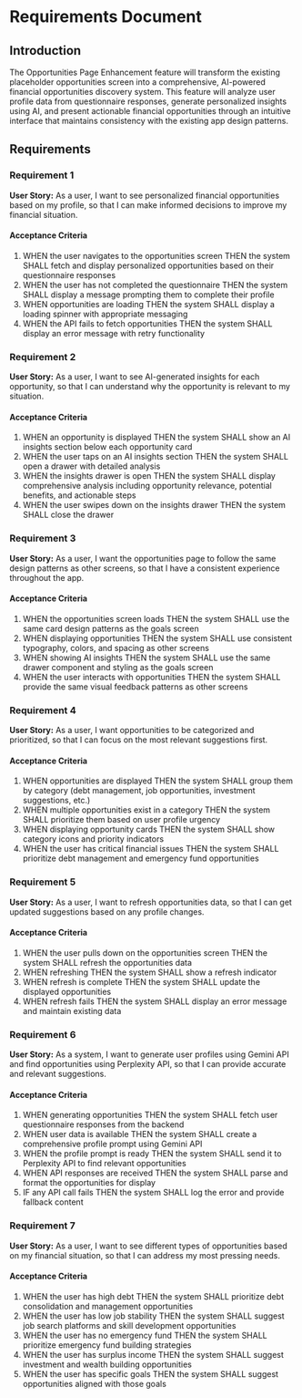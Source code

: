 # Requirements Document

## Introduction

The Opportunities Page Enhancement feature will transform the existing placeholder opportunities screen into a comprehensive, AI-powered financial opportunities discovery system. This feature will analyze user profile data from questionnaire responses, generate personalized insights using AI, and present actionable financial opportunities through an intuitive interface that maintains consistency with the existing app design patterns.

## Requirements

### Requirement 1

**User Story:** As a user, I want to see personalized financial opportunities based on my profile, so that I can make informed decisions to improve my financial situation.

#### Acceptance Criteria

1. WHEN the user navigates to the opportunities screen THEN the system SHALL fetch and display personalized opportunities based on their questionnaire responses
2. WHEN the user has not completed the questionnaire THEN the system SHALL display a message prompting them to complete their profile
3. WHEN opportunities are loading THEN the system SHALL display a loading spinner with appropriate messaging
4. WHEN the API fails to fetch opportunities THEN the system SHALL display an error message with retry functionality

### Requirement 2

**User Story:** As a user, I want to see AI-generated insights for each opportunity, so that I can understand why the opportunity is relevant to my situation.

#### Acceptance Criteria

1. WHEN an opportunity is displayed THEN the system SHALL show an AI insights section below each opportunity card
2. WHEN the user taps on an AI insights section THEN the system SHALL open a drawer with detailed analysis
3. WHEN the insights drawer is open THEN the system SHALL display comprehensive analysis including opportunity relevance, potential benefits, and actionable steps
4. WHEN the user swipes down on the insights drawer THEN the system SHALL close the drawer

### Requirement 3

**User Story:** As a user, I want the opportunities page to follow the same design patterns as other screens, so that I have a consistent experience throughout the app.

#### Acceptance Criteria

1. WHEN the opportunities screen loads THEN the system SHALL use the same card design patterns as the goals screen
2. WHEN displaying opportunities THEN the system SHALL use consistent typography, colors, and spacing as other screens
3. WHEN showing AI insights THEN the system SHALL use the same drawer component and styling as the goals screen
4. WHEN the user interacts with opportunities THEN the system SHALL provide the same visual feedback patterns as other screens

### Requirement 4

**User Story:** As a user, I want opportunities to be categorized and prioritized, so that I can focus on the most relevant suggestions first.

#### Acceptance Criteria

1. WHEN opportunities are displayed THEN the system SHALL group them by category (debt management, job opportunities, investment suggestions, etc.)
2. WHEN multiple opportunities exist in a category THEN the system SHALL prioritize them based on user profile urgency
3. WHEN displaying opportunity cards THEN the system SHALL show category icons and priority indicators
4. WHEN the user has critical financial issues THEN the system SHALL prioritize debt management and emergency fund opportunities

### Requirement 5

**User Story:** As a user, I want to refresh opportunities data, so that I can get updated suggestions based on any profile changes.

#### Acceptance Criteria

1. WHEN the user pulls down on the opportunities screen THEN the system SHALL refresh the opportunities data
2. WHEN refreshing THEN the system SHALL show a refresh indicator
3. WHEN refresh is complete THEN the system SHALL update the displayed opportunities
4. WHEN refresh fails THEN the system SHALL display an error message and maintain existing data

### Requirement 6

**User Story:** As a system, I want to generate user profiles using Gemini API and find opportunities using Perplexity API, so that I can provide accurate and relevant suggestions.

#### Acceptance Criteria

1. WHEN generating opportunities THEN the system SHALL fetch user questionnaire responses from the backend
2. WHEN user data is available THEN the system SHALL create a comprehensive profile prompt using Gemini API
3. WHEN the profile prompt is ready THEN the system SHALL send it to Perplexity API to find relevant opportunities
4. WHEN API responses are received THEN the system SHALL parse and format the opportunities for display
5. IF any API call fails THEN the system SHALL log the error and provide fallback content

### Requirement 7

**User Story:** As a user, I want to see different types of opportunities based on my financial situation, so that I can address my most pressing needs.

#### Acceptance Criteria

1. WHEN the user has high debt THEN the system SHALL prioritize debt consolidation and management opportunities
2. WHEN the user has low job stability THEN the system SHALL suggest job search platforms and skill development opportunities
3. WHEN the user has no emergency fund THEN the system SHALL prioritize emergency fund building strategies
4. WHEN the user has surplus income THEN the system SHALL suggest investment and wealth building opportunities
5. WHEN the user has specific goals THEN the system SHALL suggest opportunities aligned with those goals
